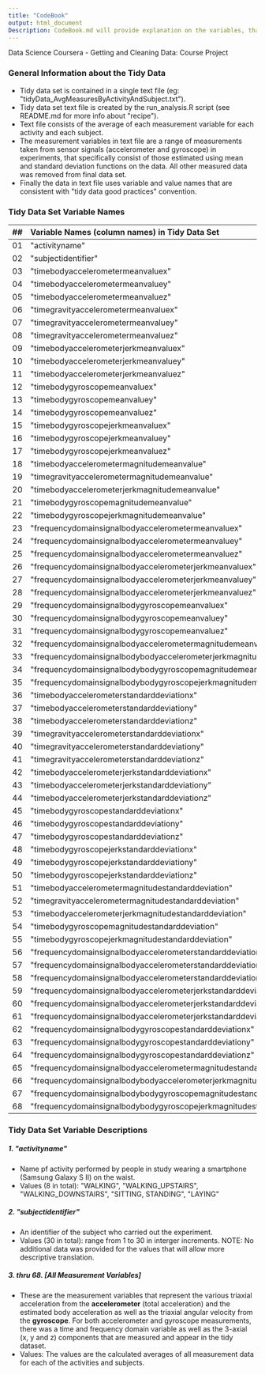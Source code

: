 ```yaml
---
title: "CodeBook"
output: html_document
Description: CodeBook.md will provide explanation on the variables, that is what the variables represent (eg the measure, etc).
---
```

Data Science Coursera - Getting and Cleaning Data: Course Project

### General Information about the Tidy Data
- Tidy data set is contained in a single text file (eg: "tidyData_AvgMeasuresByActivityAndSubject.txt").
- Tidy data set text file is created by the run_analysis.R script (see README.md for more info about "recipe").
- Text file consists of the average of each measurement variable for each activity and each subject.
- The measurement variables in text file are a range of measurements taken from sensor signals (accelerometer and gyroscope) in experiments, that specifically consist of those estimated using mean and standard deviation functions on the data. All other measured data was removed from final data set.
- Finally the data in text file uses variable and value names that are consistent with "tidy data good practices" convention.


### Tidy Data Set Variable Names
| ## |  Variable Names (column names) in Tidy Data Set
|----|:---------------------------------------------------------------------------
| 01 |   "activityname"
| 02 |	 "subjectidentifier"
| 03 |	 "timebodyaccelerometermeanvaluex"
| 04 |	 "timebodyaccelerometermeanvaluey"
| 05 |	 "timebodyaccelerometermeanvaluez"
| 06 |	 "timegravityaccelerometermeanvaluex"
| 07 |	 "timegravityaccelerometermeanvaluey"
| 08 |	 "timegravityaccelerometermeanvaluez"
| 09 |	 "timebodyaccelerometerjerkmeanvaluex"
| 10 |	 "timebodyaccelerometerjerkmeanvaluey"
| 11 |	 "timebodyaccelerometerjerkmeanvaluez"
| 12 |	 "timebodygyroscopemeanvaluex"
| 13 |	 "timebodygyroscopemeanvaluey"
| 14 |	 "timebodygyroscopemeanvaluez"
| 15 |	 "timebodygyroscopejerkmeanvaluex"
| 16 |	 "timebodygyroscopejerkmeanvaluey"
| 17 |	 "timebodygyroscopejerkmeanvaluez"
| 18 |	 "timebodyaccelerometermagnitudemeanvalue"
| 19 |	 "timegravityaccelerometermagnitudemeanvalue"
| 20 |	 "timebodyaccelerometerjerkmagnitudemeanvalue"
| 21 |	 "timebodygyroscopemagnitudemeanvalue"
| 22 |	 "timebodygyroscopejerkmagnitudemeanvalue"
| 23 |	 "frequencydomainsignalbodyaccelerometermeanvaluex"
| 24 |	 "frequencydomainsignalbodyaccelerometermeanvaluey"
| 25 |	 "frequencydomainsignalbodyaccelerometermeanvaluez"
| 26 |	 "frequencydomainsignalbodyaccelerometerjerkmeanvaluex"
| 27 |	 "frequencydomainsignalbodyaccelerometerjerkmeanvaluey"
| 28 |	 "frequencydomainsignalbodyaccelerometerjerkmeanvaluez"
| 29 |	 "frequencydomainsignalbodygyroscopemeanvaluex"
| 30 |	 "frequencydomainsignalbodygyroscopemeanvaluey"
| 31 |	 "frequencydomainsignalbodygyroscopemeanvaluez"
| 32 |	 "frequencydomainsignalbodyaccelerometermagnitudemeanvalue"
| 33 |	 "frequencydomainsignalbodybodyaccelerometerjerkmagnitudemeanvalue"
| 34 |	 "frequencydomainsignalbodybodygyroscopemagnitudemeanvalue"
| 35 |	 "frequencydomainsignalbodybodygyroscopejerkmagnitudemeanvalue"
| 36 |	 "timebodyaccelerometerstandarddeviationx"
| 37 |	 "timebodyaccelerometerstandarddeviationy"
| 38 |	 "timebodyaccelerometerstandarddeviationz"
| 39 |	 "timegravityaccelerometerstandarddeviationx"
| 40 |	 "timegravityaccelerometerstandarddeviationy"
| 41 |	 "timegravityaccelerometerstandarddeviationz"
| 42 |	 "timebodyaccelerometerjerkstandarddeviationx"
| 43 |	 "timebodyaccelerometerjerkstandarddeviationy"
| 44 |	 "timebodyaccelerometerjerkstandarddeviationz"
| 45 |	 "timebodygyroscopestandarddeviationx"
| 46 |	 "timebodygyroscopestandarddeviationy"
| 47 |	 "timebodygyroscopestandarddeviationz"
| 48 |	 "timebodygyroscopejerkstandarddeviationx"
| 49 |	 "timebodygyroscopejerkstandarddeviationy"
| 50 |	 "timebodygyroscopejerkstandarddeviationz"
| 51 |	 "timebodyaccelerometermagnitudestandarddeviation"
| 52 |	 "timegravityaccelerometermagnitudestandarddeviation"
| 53 |	 "timebodyaccelerometerjerkmagnitudestandarddeviation"
| 54 |	 "timebodygyroscopemagnitudestandarddeviation"
| 55 |	 "timebodygyroscopejerkmagnitudestandarddeviation"
| 56 |	 "frequencydomainsignalbodyaccelerometerstandarddeviationx"
| 57 |	 "frequencydomainsignalbodyaccelerometerstandarddeviationy"
| 58 |	 "frequencydomainsignalbodyaccelerometerstandarddeviationz"
| 59 |	 "frequencydomainsignalbodyaccelerometerjerkstandarddeviationx"
| 60 |	 "frequencydomainsignalbodyaccelerometerjerkstandarddeviationy"
| 61 |	 "frequencydomainsignalbodyaccelerometerjerkstandarddeviationz"
| 62 |	 "frequencydomainsignalbodygyroscopestandarddeviationx"
| 63 |	 "frequencydomainsignalbodygyroscopestandarddeviationy" 
| 64 |	 "frequencydomainsignalbodygyroscopestandarddeviationz"
| 65 |	 "frequencydomainsignalbodyaccelerometermagnitudestandarddeviation" 
| 66 |	 "frequencydomainsignalbodybodyaccelerometerjerkmagnitudestandarddeviation"
| 67 |	 "frequencydomainsignalbodybodygyroscopemagnitudestandarddeviation" 
| 68 |	 "frequencydomainsignalbodybodygyroscopejerkmagnitudestandarddeviation"


### Tidy Data Set Variable Descriptions
##### 1. "activityname"
- Name pf activity performed by people in study wearing a smartphone (Samsung Galaxy S II) on the waist.
- Values (8 in total): "WALKING", "WALKING_UPSTAIRS", "WALKING_DOWNSTAIRS", "SITTING, STANDING", "LAYING"

##### 2. "subjectidentifier"
- An identifier of the subject who carried out the experiment.
- Values (30 in total): range from 1 to 30 in interger increments. NOTE: No additional data was provided for the values that will allow more descriptive translation.

##### 3. thru 68. [All Measurement Variables]
- These are the measurement variables that represent the various triaxial acceleration from the **accelerometer** (total acceleration) and the estimated body acceleration as well as the triaxial angular velocity from the **gyroscope**. For both accelerometer and gyroscope measurements, there was a time and frequency domain variable as well as the 3-axial (x, y and z) components that are measured and appear in the tidy dataset.
- Values: The values are the calculated averages of all measurement data for each of the activities and subjects.
